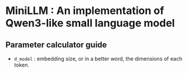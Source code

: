 # MiniLLM : An implementation of Qwen3-like small language model

## Parameter calculator guide 

* `d_model` : embedding size, or in a better word, the dimensions of each token.
